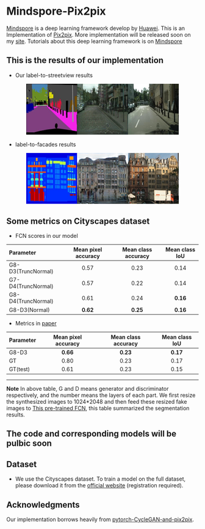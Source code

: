 # Mindspore-Pix2pix
[Mindspore](https://www.mindspore.cn/) is a deep learning framework develop by [Huawei](https://www.huawei.com/cn/?ic_medium=direct&ic_source=surlent). This is an Implementation of [Pix2pix](https://arxiv.org/pdf/1703.10593.pdf). More implementation will be released soon on my [site](https://github.com/yyyzzzhao).
Tutorials about this deep learning framework is on [Mindspore](https://www.mindspore.cn/doc/programming_guide/zh-CN/master/index.html)

## This is the results of our implementation 
- Our label-to-streetview results
<p align='center'>  
  <img src='imgs/cityscapes.png' width='400'/>

- label-to-facades results
<p align='center'>  
  <img src='imgs/facades.png' width='400'/>
</p>

## Some metrics on Cityscapes dataset
- FCN scores in our model

|Parameter|Mean pixel accuracy|Mean class accuracy|Mean class IoU|
|:-|:-:|:-:|:-:|
|G8-D3(TruncNormal)|0.57|0.23|0.14|
|G7-D4(TruncNormal)|0.57|0.22|0.14|
|G8-D4(TruncNormal)|0.61|0.24|**0.16**|
|G8-D3(Normal)|**0.62**|**0.25**|**0.16**|

- Metrics in [paper](https://arxiv.org/pdf/1703.10593.pdf)

|Parameter|Mean pixel accuracy|Mean class accuracy|Mean class IoU|
|:-|:-:|:-:|:-:|
|G8-D3|**0.66**|**0.23**|**0.17**|
|GT|0.80|0.23|0.17|
|GT(test)|0.61|0.23|0.15|

***

**Note** In above table, G and D means generator and discriminator respectively, and the number means the layers of each part. We first resize the synthesized images to 1024*2048 and then feed these resized fake images to [This pre-trained FCN](http://people.eecs.berkeley.edu/~tinghuiz/projects/pix2pix/fcn-8s-cityscapes/fcn-8s-cityscapes.caffemodel), this table summarized the segmentation results.


## The code and corresponding models will be pulbic soon

## Dataset
- We use the Cityscapes dataset. To train a model on the full dataset, please download it from the [official website](https://www.cityscapes-dataset.com/) (registration required).

## Acknowledgments
Our implementation borrows heavily from [pytorch-CycleGAN-and-pix2pix](https://github.com/junyanz/pytorch-CycleGAN-and-pix2pix).